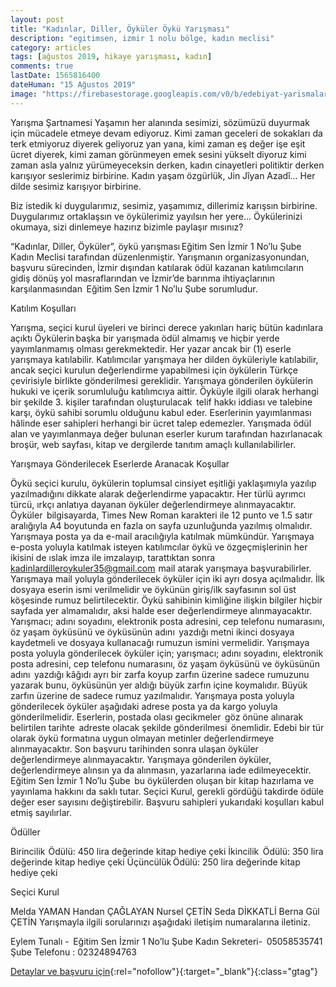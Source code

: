 ```yaml
---
layout: post
title: "Kadınlar, Diller, Öyküler Öykü Yarışması"
description: "egitimsen, izmir 1 nolu bölge, kadın meclisi"
category: articles
tags: [ağustos 2019, hikaye yarışması, kadın]
comments: true
lastDate: 1565816400
dateHuman: "15 Ağustos 2019"
image: "https://firebasestorage.googleapis.com/v0/b/edebiyat-yarismalari.appspot.com/o/kadinlar-diller-oykuler.jpg?alt=media&token=8f6bfe9d-50ee-4b3e-b41c-0fd8a7c1ddc7"
---
```


Yarışma Şartnamesi
Yaşamın her alanında sesimizi, sözümüzü duyurmak için mücadele etmeye devam ediyoruz. Kimi zaman geceleri de sokakları da terk etmiyoruz diyerek geliyoruz yan yana, kimi zaman eş değer işe eşit ücret diyerek, kimi zaman görünmeyen emek sesini yükselt diyoruz kimi zaman asla yalnız yürümeyeceksin derken, kadın cinayetleri politiktir derken karışıyor seslerimiz birbirine. Kadın yaşam özgürlük, Jin Jîyan Azadî… Her dilde sesimiz karışıyor birbirine.

Biz istedik ki duygularımız, sesimiz, yaşamımız, dillerimiz karışsın birbirine. Duygularımız ortaklaşsın ve öykülerimiz yayılsın her yere… Öykülerinizi okumaya, sizi dinlemeye hazırız bizimle paylaşır mısınız?

“Kadınlar, Diller, Öyküler”, öykü yarışması Eğitim Sen İzmir 1 No’lu Şube Kadın Meclisi tarafından düzenlenmiştir. Yarışmanın organizasyonundan, başvuru sürecinden, İzmir dışından katılarak ödül kazanan katılımcıların gidiş dönüş yol masraflarından ve İzmir’de barınma ihtiyaçlarının karşılanmasından  Eğitim Sen İzmir 1 No’lu Şube sorumludur.

Katılım Koşulları 

Yarışma, seçici kurul üyeleri ve birinci derece yakınları hariç bütün kadınlara açıktı
Öykülerin başka bir yarışmada ödül almamış ve hiçbir yerde yayımlanmamış olması gerekmektedir.
Her yazar ancak bir (1) eserle yarışmaya katılabilir.
Katılımcılar yarışmaya her dilden öyküleriyle katılabilir, ancak seçici kurulun değerlendirme  yapabilmesi için öykülerin Türkçe çevirisiyle birlikte gönderilmesi gereklidir.
Yarışmaya gönderilen öykülerin hukuki ve içerik sorumluluğu katılımcıya aittir. Öyküyle ilgili olarak herhangi bir şekilde 3. kişiler tarafından oluşturulacak  telif hakkı iddiası ve talebine karşı, öykü sahibi sorumlu olduğunu kabul eder.
Eserlerinin yayımlanması hâlinde eser sahipleri herhangi bir ücret talep edemezler.
Yarışmada ödül alan ve yayımlanmaya değer bulunan eserler kurum tarafından hazırlanacak broşür, web sayfası, kitap ve dergilerde tanıtım amaçlı kullanılabilirler.

Yarışmaya Gönderilecek Eserlerde Aranacak Koşullar

Öykü seçici kurulu, öykülerin toplumsal cinsiyet eşitliği yaklaşımıyla yazılıp yazılmadığını dikkate alarak değerlendirme yapacaktır. Her türlü ayrımcı türcü, ırkçı anlatıya dayanan öyküler değerlendirmeye alınmayacaktır.
Öyküler  bilgisayarda, Times New Roman karakteri ile 12 punto ve 1.5 satır aralığıyla A4 boyutunda en fazla on sayfa uzunluğunda yazılmış olmalıdır.
Yarışmaya posta ya da e-mail aracılığıyla katılmak mümkündür.
Yarışmaya e-posta yoluyla katılmak isteyen katılımcılar öykü ve özgeçmişlerinin her ikisini de ıslak imza ile imzalayıp, tarattıktan sonra kadinlardilleroykuler35@gmail.com  mail atarak yarışmaya başvurabilirler. Yarışmaya mail yoluyla gönderilecek öyküler için iki ayrı dosya açılmalıdır. İlk dosyaya eserin ismi verilmelidir ve öykünün giriş/ilk sayfasının sol üst köşesinde rumuz belirtilecektir. Öykü sahibinin kimliğine ilişkin bilgiler hiçbir sayfada yer almamalıdır, aksi halde eser değerlendirmeye alınmayacaktır. Yarışmacı; adını soyadını, elektronik posta adresini, cep telefonu numarasını, öz yaşam öyküsünü ve öyküsünün adını  yazdığı metni ikinci dosyaya kaydetmeli ve dosyaya kullanacağı rumuzun ismini vermelidir.
Yarışmaya posta yoluyla gönderilecek öyküler için; yarışmacı; adını soyadını, elektronik posta adresini, cep telefonu numarasını, öz yaşam öyküsünü ve öyküsünün adını  yazdığı kâğıdı ayrı bir zarfa koyup zarfın üzerine sadece rumuzunu yazarak bunu, öyküsünün yer aldığı büyük zarfın içine koymalıdır. Büyük zarfın üzerine de sadece rumuz yazılmalıdır.
Yarışmaya posta yoluyla gönderilecek öyküler aşağıdaki adrese posta ya da kargo yoluyla gönderilmelidir. Eserlerin, postada olası gecikmeler  göz önüne alınarak belirtilen tarihte  adreste olacak şekilde gönderilmesi  önemlidir.
Edebi bir tür olarak öykü formatına uygun olmayan metinler değerlendirmeye alınmayacaktır.
Son başvuru tarihinden sonra ulaşan öyküler değerlendirmeye alınmayacaktır.
Yarışmaya gönderilen öyküler, değerlendirmeye alınsın ya da alınmasın, yazarlarına iade edilmeyecektir.
Eğitim Sen İzmir 1 No’lu Şube  bu öykülerden oluşan bir kitap hazırlama ve yayınlama hakkını da saklı tutar.
Seçici Kurul, gerekli gördüğü takdirde ödüle değer eser sayısını değiştirebilir.
Başvuru sahipleri yukarıdaki koşulları kabul etmiş sayılırlar.

Ödüller 

Birincilik  Ödülü: 450 lira değerinde kitap hediye çeki
İkincilik  Ödülü:  350 lira değerinde kitap hediye çeki
Üçüncülük Ödülü: 250 lira değerinde kitap hediye çeki

Seçici  Kurul

Melda YAMAN
Handan ÇAĞLAYAN
Nursel ÇETİN
Seda DİKKATLİ
Berna Gül ÇETİN
Yarışmayla ilgili sorularınızı aşağıdaki iletişim numaralarına iletiniz.

Eylem Tunalı -  Eğitim Sen İzmir 1 No’lu Şube Kadın Sekreteri-  05058535741
Şube Telefonu : 02324894763

[Detaylar ve başvuru için](http://egitimsen.org.tr/izmir-1-nolu-sube-kadin-meclisinden-oyku-yarismasi/?utm_source=edebiyatyarismalari.com&utm_medium=affiliate&utm_campaign=cpc){:rel="nofollow"}{:target="_blank"}{:class="gtag"}
